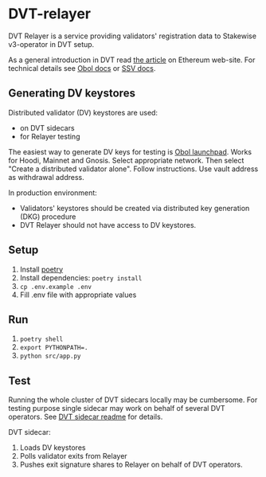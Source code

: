 # DVT-relayer

DVT Relayer is a service providing validators' registration data to Stakewise v3-operator
in DVT setup.

As a general introduction in DVT read [the article](https://ethereum.org/en/staking/dvt/) on Ethereum web-site.
For technical details see [Obol docs](https://docs.obol.org/) or [SSV docs](https://docs.ssv.network/).

## Generating DV keystores

Distributed validator (DV) keystores are used:

* on DVT sidecars
* for Relayer testing

The easiest way to generate DV keys for testing is [Obol launchpad](https://hoodi.launchpad.obol.org/).
Works for Hoodi, Mainnet and Gnosis. Select appropriate network.
Then select "Create a distributed validator alone". Follow instructions. Use vault address as withdrawal address.

In production environment:

* Validators' keystores should be created via distributed key generation (DKG) procedure
* DVT Relayer should not have access to DV keystores.

## Setup

1. Install [poetry](https://python-poetry.org/)
2. Install dependencies: `poetry install`
3. `cp .env.example .env`
4. Fill .env file with appropriate values

## Run

1. `poetry shell`
2. `export PYTHONPATH=.`
3. `python src/app.py`

## Test

Running the whole cluster of DVT sidecars locally may be cumbersome.
For testing purpose single sidecar may work on behalf of several DVT operators.
See [DVT sidecar readme](https://github.com/stakewise/dvt-operator-sidecar/blob/main/README.md) for details.

DVT sidecar:

1. Loads DV keystores
2. Polls validator exits from Relayer
3. Pushes exit signature shares to Relayer on behalf of DVT operators.
